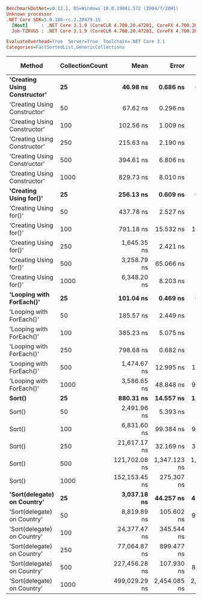 ``` ini

BenchmarkDotNet=v0.12.1, OS=Windows 10.0.19041.572 (2004/?/20H1)
Unknown processor
.NET Core SDK=5.0.100-rc.2.20479.15
  [Host]     : .NET Core 3.1.9 (CoreCLR 4.700.20.47201, CoreFX 4.700.20.47203), X64 RyuJIT
  Job-TZRVGS : .NET Core 3.1.9 (CoreCLR 4.700.20.47201, CoreFX 4.700.20.47203), X64 RyuJIT

EvaluateOverhead=True  Server=True  Toolchain=.NET Core 3.1  
Categories=FastSortedList,GenericCollections  

```
|                       Method | CollectionCount |          Mean |        Error |       StdDev |  Gen 0 |  Gen 1 | Gen 2 | Allocated |
|----------------------------- |---------------- |--------------:|-------------:|-------------:|-------:|-------:|------:|----------:|
| **&#39;Creating Using Constructor&#39;** |              **25** |      **46.98 ns** |     **0.686 ns** |     **0.642 ns** | **0.0279** |      **-** |     **-** |     **264 B** |
| &#39;Creating Using Constructor&#39; |              50 |      67.62 ns |     0.296 ns |     0.277 ns | 0.0490 |      - |     - |     464 B |
| &#39;Creating Using Constructor&#39; |             100 |     102.56 ns |     1.009 ns |     0.944 ns | 0.0910 | 0.0002 |     - |     864 B |
| &#39;Creating Using Constructor&#39; |             250 |     215.63 ns |     2.190 ns |     2.048 ns | 0.2182 | 0.0010 |     - |    2064 B |
| &#39;Creating Using Constructor&#39; |             500 |     394.61 ns |     6.806 ns |     6.366 ns | 0.4306 | 0.0057 |     - |    4064 B |
| &#39;Creating Using Constructor&#39; |            1000 |     829.73 ns |     8.010 ns |     7.493 ns | 0.8535 |      - |     - |    8064 B |
|       **&#39;Creating Using for()&#39;** |              **25** |     **256.13 ns** |     **0.609 ns** |     **0.540 ns** | **0.0749** |      **-** |     **-** |     **704 B** |
|       &#39;Creating Using for()&#39; |              50 |     437.78 ns |     2.527 ns |     2.111 ns | 0.1311 |      - |     - |    1240 B |
|       &#39;Creating Using for()&#39; |             100 |     791.18 ns |    15.532 ns |    17.887 ns | 0.2413 |      - |     - |    2288 B |
|       &#39;Creating Using for()&#39; |             250 |   1,645.35 ns |     2.421 ns |     2.264 ns | 0.4578 | 0.0019 |     - |    4360 B |
|       &#39;Creating Using for()&#39; |             500 |   3,258.79 ns |    65.066 ns |   103.201 ns | 0.9079 | 0.0038 |     - |    8480 B |
|       &#39;Creating Using for()&#39; |            1000 |   6,348.20 ns |     8.203 ns |     7.272 ns | 1.8463 |      - |     - |   16696 B |
|     **&#39;Looping with ForEach()&#39;** |              **25** |     **101.04 ns** |     **0.469 ns** |     **0.439 ns** | **0.0067** |      **-** |     **-** |      **64 B** |
|     &#39;Looping with ForEach()&#39; |              50 |     185.57 ns |     2.449 ns |     2.291 ns | 0.0067 |      - |     - |      64 B |
|     &#39;Looping with ForEach()&#39; |             100 |     385.23 ns |     5.075 ns |     4.748 ns | 0.0067 |      - |     - |      64 B |
|     &#39;Looping with ForEach()&#39; |             250 |     798.68 ns |     0.682 ns |     0.604 ns | 0.0067 |      - |     - |      64 B |
|     &#39;Looping with ForEach()&#39; |             500 |   1,474.67 ns |    12.995 ns |    12.155 ns | 0.0057 |      - |     - |      64 B |
|     &#39;Looping with ForEach()&#39; |            1000 |   3,586.65 ns |    48.848 ns |    94.113 ns | 0.0038 |      - |     - |      64 B |
|                       **Sort()** |              **25** |     **880.31 ns** |    **14.557 ns** |    **13.617 ns** |      **-** |      **-** |     **-** |         **-** |
|                       Sort() |              50 |   2,491.96 ns |     5.393 ns |     4.781 ns |      - |      - |     - |         - |
|                       Sort() |             100 |   6,831.60 ns |    99.384 ns |    92.963 ns |      - |      - |     - |         - |
|                       Sort() |             250 |  21,617.17 ns |    32.169 ns |    30.091 ns |      - |      - |     - |         - |
|                       Sort() |             500 | 121,702.08 ns | 1,347.123 ns | 1,194.189 ns |      - |      - |     - |       1 B |
|                       Sort() |            1000 | 152,153.45 ns |   275.307 ns |   244.052 ns |      - |      - |     - |         - |
|  **&#39;Sort(delegate) on Country&#39;** |              **25** |   **3,037.18 ns** |    **44.257 ns** |    **41.398 ns** |      **-** |      **-** |     **-** |         **-** |
|  &#39;Sort(delegate) on Country&#39; |              50 |   8,819.89 ns |   105.602 ns |    98.781 ns |      - |      - |     - |         - |
|  &#39;Sort(delegate) on Country&#39; |             100 |  24,377.47 ns |   345.544 ns |   323.222 ns |      - |      - |     - |         - |
|  &#39;Sort(delegate) on Country&#39; |             250 |  77,064.87 ns |   899.477 ns |   841.371 ns |      - |      - |     - |       1 B |
|  &#39;Sort(delegate) on Country&#39; |             500 | 227,456.28 ns |   107.930 ns |    84.264 ns |      - |      - |     - |       1 B |
|  &#39;Sort(delegate) on Country&#39; |            1000 | 499,029.29 ns | 2,454.085 ns | 2,049.272 ns |      - |      - |     - |       5 B |
